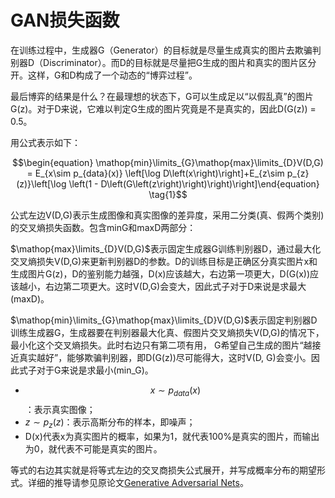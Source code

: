 # GAN损失函数

在训练过程中，生成器G（Generator）的目标就是尽量生成真实的图片去欺骗判别器D（Discriminator）。而D的目标就是尽量把G生成的图片和真实的图片区分开。这样，G和D构成了一个动态的“博弈过程”。

最后博弈的结果是什么？在最理想的状态下，G可以生成足以“以假乱真”的图片G(z)。对于D来说，它难以判定G生成的图片究竟是不是真实的，因此D(G(z)) = 0.5。

用公式表示如下：

$$\begin{equation} \mathop{min}\limits_{G}\mathop{max}\limits_{D}V(D,G) = Ε_{x\sim p_{data}(x)} \left[\log D\left(x\right)\right]+Ε_{z\sim p_{z}(z)}\left[\log \left(1 - D\left(G\left(z\right)\right)\right)\right]\end{equation} \tag{1}$$

公式左边V(D,G)表示生成图像和真实图像的差异度，采用二分类(真、假两个类别)的交叉熵损失函数。包含minG和maxD两部分：

$\mathop{max}\limits_{D}V(D,G)$表示固定生成器G训练判别器D，通过最大化交叉熵损失V(D,G)来更新判别器D的参数。D的训练目标是正确区分真实图片x和生成图片G(z)，D的鉴别能力越强，D(x)应该越大，右边第一项更大，D(G(x))应该越小，右边第二项更大。这时V(D,G)会变大，因此式子对于D来说是求最大(maxD)。

$\mathop{min}\limits_{G}\mathop{max}\limits_{D}V(D,G)$表示固定判别器D训练生成器G，生成器要在判别器最大化真、假图片交叉熵损失V(D,G)的情况下，最小化这个交叉熵损失。此时右边只有第二项有用， G希望自己生成的图片“越接近真实越好”，能够欺骗判别器，即D(G(z))尽可能得大，这时V(D, G)会变小。因此式子对于G来说是求最小(min_G)。

* $$x\sim p_{data}(x)$$：表示真实图像；
* $z\sim p_{z}(z)$：表示高斯分布的样本，即噪声；
* D(x)代表x为真实图片的概率，如果为1，就代表100%是真实的图片，而输出为0，就代表不可能是真实的图片。

等式的右边其实就是将等式左边的交叉商损失公式展开，并写成概率分布的期望形式。详细的推导请参见原论文[Generative Adversarial Nets](https://arxiv.org/pdf/1406.2661.pdf)。